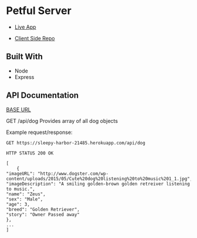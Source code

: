 # Petful Server

- [Live App](https://petful-client-template-pearl.vercel.app/)

- [Client Side Repo](https://github.com/eriyanto87/petful-client)

## Built With

- Node
- Express

## API Documentation

[BASE URL](https://sleepy-harbor-21485.herokuapp.com)

GET /api/dog
Provides array of all dog objects

Example request/response:

```
GET https://sleepy-harbor-21485.herokuapp.com/api/dog

HTTP STATUS 200 OK

[
    {
"imageURL": "http://www.dogster.com/wp-content/uploads/2015/05/Cute%20dog%20listening%20to%20music%201_1.jpg",
"imageDescription": "A smiling golden-brown golden retreiver listening to music.",
"name": "Zeus",
"sex": "Male",
"age": 3,
"breed": "Golden Retriever",
"story": "Owner Passed away"
},
...
]
```
